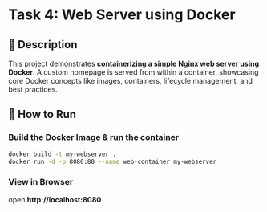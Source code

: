 
# Task 4: Web Server using Docker

## 📝 Description
This project demonstrates **containerizing a simple Nginx web server using Docker**. A custom homepage is served from within a container, showcasing core Docker concepts like images, containers, lifecycle management, and best practices.

## 🐳 How to Run

###  Build the Docker Image & run the container
```bash
docker build -t my-webserver .
docker run -d -p 8080:80 --name web-container my-webserver
```
### View in Browser
open **http://localhost:8080** 
